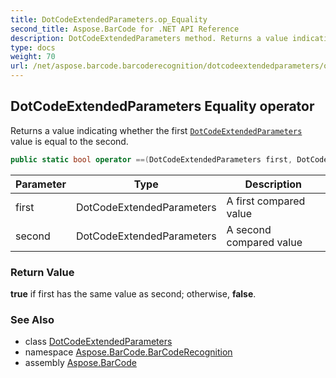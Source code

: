 ```yaml
---
title: DotCodeExtendedParameters.op_Equality
second_title: Aspose.BarCode for .NET API Reference
description: DotCodeExtendedParameters method. Returns a value indicating whether the first DotCodeExtendedParameters value is equal to the second
type: docs
weight: 70
url: /net/aspose.barcode.barcoderecognition/dotcodeextendedparameters/op_equality/
---
```

## DotCodeExtendedParameters Equality operator

Returns a value indicating whether the first [`DotCodeExtendedParameters`](../) value is equal to the second.

```csharp
public static bool operator ==(DotCodeExtendedParameters first, DotCodeExtendedParameters second)
```

| Parameter | Type | Description |
| --- | --- | --- |
| first | DotCodeExtendedParameters | A first compared value |
| second | DotCodeExtendedParameters | A second compared value |

### Return Value

**true** if first has the same value as second; otherwise, **false**.

### See Also

* class [DotCodeExtendedParameters](../)
* namespace [Aspose.BarCode.BarCodeRecognition](../../dotcodeextendedparameters/)
* assembly [Aspose.BarCode](../../../)


